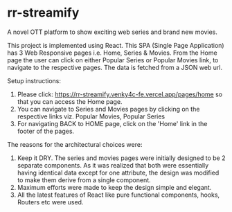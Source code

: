 # rr-streamify
A novel OTT platform to show exciting web series and brand new movies.

This project is implemented using React. This SPA (Single Page Application) has 3 Web Responsive pages i.e. 
Home, Series & Movies. From the Home page the user can click on either Popular Series or Popular Movies link, to navigate to the respective pages. The data is fetched from a JSON web url.

Setup instructions:
1. Please click: https://rr-streamify.venky4c-fe.vercel.app/pages/home so that you can access the Home page.
2. You can navigate to Series and Movies pages by clicking on the respective links viz. Popular Movies, Popular Series
3. For navigating BACK to HOME page, click on the 'Home' link in the footer of the pages.

The reasons for the architectural choices were:
1. Keep it DRY. The series and movies pages were initially designed to be 2 separate components. As it was realized that both were essentially having identical data except for one attribute, the design was modified to make them derive from a single component.
2. Maximum efforts were made to keep the design simple and elegant. 
3. All the latest features of React like pure functional components, hooks, Routers etc were used.



